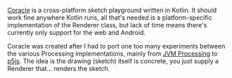 [Coracle](https://orllewin.github.io/coracle/) is a cross-platform sketch playground written in Kotlin. It should work fine anywhere Kotlin runs, all that's needed is a platform-specific implementation of the Renderer class, but lack of time means there's currently only support for the web and Android.

Coracle was created after I had to port one too many experiments between the various Processing implementations, mainly from [JVM Processing](https://processing.org/) to [p5js](https://p5js.org/). The idea is the drawing (sketch) itself is concrete, you just supply a Renderer that... renders the sketch.